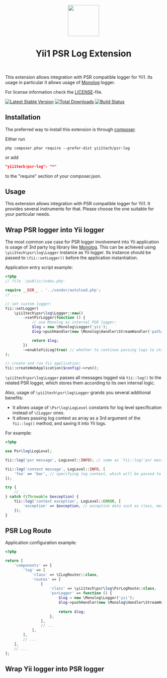 <p align="center">
    <a href="https://github.com/yii1tech" target="_blank">
        <img src="https://avatars.githubusercontent.com/u/134691944" height="100px">
    </a>
    <h1 align="center">Yii1 PSR Log Extension</h1>
    <br>
</p>

This extension allows integration with PSR compatible logger for Yii1.
Its usage in particular it allows usage of [Monolog](https://github.com/Seldaek/monolog) logger.

For license information check the [LICENSE](LICENSE.md)-file.

[![Latest Stable Version](https://img.shields.io/packagist/v/yii1tech/psr-log.svg)](https://packagist.org/packages/yii1tech/psr-log)
[![Total Downloads](https://img.shields.io/packagist/dt/yii1tech/psr-log.svg)](https://packagist.org/packages/yii1tech/psr-log)
[![Build Status](https://github.com/yii1tech/psr-log/workflows/build/badge.svg)](https://github.com/yii1tech/psr-log/actions)


Installation
------------

The preferred way to install this extension is through [composer](http://getcomposer.org/download/).

Either run

```
php composer.phar require --prefer-dist yii1tech/psr-log
```

or add

```json
"yii1tech/psr-log": "*"
```

to the "require" section of your composer.json.


Usage
-----

This extension allows integration with PSR compatible logger for Yii1.
It provides several instruments for that. Please choose the one suitable for your particular needs. 


## Wrap PSR logger into Yii logger <span id="wrap-psr-logger-into-yii-logger"></span>

The most common use case for PSR logger involvement into Yii application is usage of 3rd party log library like [Monolog](https://github.com/Seldaek/monolog).
This can be achieved using `\yii1tech\psr\log\Logger` instance as Yii logger. Its instance should be passed to `\Yii::setLogger()`
before the application instantiation.

Application entry script example:

```php
<?php
// file '/public/index.php'

require __DIR__ . '../vendor/autoload.php';
// ...

// set custom logger:
Yii::setLogger(
    \yii1tech\psr\log\Logger::new()
        ->setPsrLogger(function () {
            // use Monolog as internal PSR logger:
            $log = new \Monolog\Logger('yii');
            $log->pushHandler(new \Monolog\Handler\StreamHandler('path/to/your.log', \Monolog\Level::Warning));

            return $log;
        })
        ->enableYiiLog(true) // whether to continue passing logs to standard Yii log mechanism or not
);

// create and run Yii application:
Yii::createWebApplication($config)->run();
```

`\yii1tech\psr\log\Logger` passes all messages logged via `Yii::log()` to the related PSR logger, which stores them according to its
own internal logic.

Also, usage of `\yii1tech\psr\log\Logger` grands you several additional benefits:

- It allows usage of `\Psr\log\LogLevel` constants for log level specification instead of `\CLogger` ones.
- It allows passing log context as array as a 3rd argument of the `Yii::log()` method, and saving it into Yii logs.

For example:

```php
<?php

use Psr\log\LogLevel;

Yii::log('psr message', LogLevel::INFO); // same as `Yii::log('psr message', CLogger::LEVEL_INFO);` 

Yii::log('context message', LogLevel::INFO, [
    'foo' => 'bar', // specifying log context, which will be passed to the related PSR logged, and added as JSON to the Yii log message, if it is enabled 
]);

try {
    // ...
} catch (\Throwable $exception) {
    Yii::log('context exception', LogLevel::ERROR, [
        'exception' => $exception, // exception data such as class, message, file, line and so on will be logged
    ]);
}
```


## PSR Log Route <span id="psr-log-route"></span>

Application configuration example:

```php
<?php

return [
    'components' => [
        'log' => [
            'class' => \CLogRouter::class,
            'routes' => [
                [
                    'class' => \yii1tech\psr\log\PsrLogRoute::class,
                    'psrLogger' => function () {
                        $log = new \Monolog\Logger('yii');
                        $log->pushHandler(new \Monolog\Handler\StreamHandler('path/to/your.log', \Monolog\Level::Warning));
 
                        return $log;
                    },
                ],
                // ...
            ],
        ],
        // ...
    ],
    // ...
];
```


## Wrap Yii logger into PSR logger <span id="wrap-yii-logger-into-psr-logger"></span>
